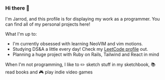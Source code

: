 ### Hi there 👋
I'm Jarrod, and this profile is for displaying my work as a programmer. You can find all of my personal projects here!

What I'm up to:
- I'm currently obsessed with learning NeoVIM and vim motions. 
- Studying DS&A a little every day! Check my [LeetCode profile](https://leetcode.com/jarrodreyes98/) out.
- Planning a huge project with Ruby on Rails, Tailwind and React in mind

When I'm not programming, I like to :pencil2: sketch stuff in my sketchbook, :books: read books and :video_game: play indie video games
